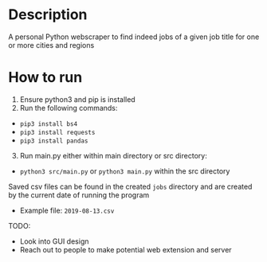 # Description
A personal Python webscraper to find indeed jobs of a given job title for one or more cities and regions

# How to run
1. Ensure python3 and pip is installed
2. Run the following commands:
* `pip3 install bs4`
* `pip3 install requests`
* `pip3 install pandas`
3. Run main.py either within main directory or src directory:
* `python3 src/main.py` or `python3 main.py` within the src directory

Saved csv files can be found in the created `jobs` directory and are created by the current date of running the program
* Example file: `2019-08-13.csv`

TODO:
* Look into GUI design
* Reach out to people to make potential web extension and server

